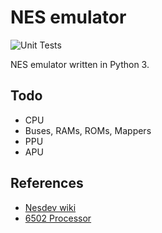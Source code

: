 # NES emulator
![Unit Tests](https://github.com/micpst/Nes-emulator/actions/workflows/tests.yml/badge.svg)

NES emulator written in Python 3.

## Todo
* CPU
* Buses, RAMs, ROMs, Mappers
* PPU
* APU

## References
* [Nesdev wiki](https://wiki.nesdev.org/w/index.php?title=NES_reference_guide)
* [6502 Processor](https://web.archive.org/web/20210912192127/http://www.obelisk.me.uk/6502/)
